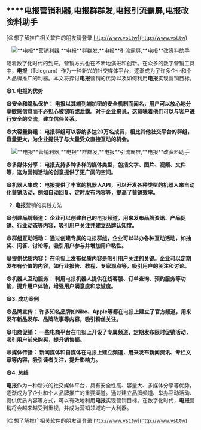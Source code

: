 ## ****电报**营销利器,**电报**群群发,**电报**引流霸屏,**电报**改资料助手**

[😍想了解推广相关软件的朋友请登录 http://www.vst.tw](http://www.vst.tw)

 <center><img src="https://vst.tw/MP4/tuiguang/png/7.png" alt="**电报**营销利器,**电报**群群发,**电报**引流霸屏,**电报**改资料助手"></center>

随着数字化时代的到来，营销方式也在不断地演进和创新。在众多的数字营销工具中，**电报**（Telegram）作为一种新兴的社交媒体平台，逐渐成为了许多企业和个人品牌推广的利器。本文将探讨**电报**营销的优势以及如何利用**电报**实现营销目标。

**😄1. **电报**的优势**

**😄安全和隐私保护： **电报**以其端到端加密的安全机制而闻名，用户可以放心地分享敏感信息而不必担心被窃听或泄露。对于企业来说，这意味着他们可以与客户进行安全的交流，建立信任关系。**

**😄大容量群组： **电报**群组可以容纳多达20万名成员，相比其他社交平台的群组，容量更大，为企业提供了与大量受众直接互动的机会。**

 <center><img src="https://vst.tw/MP4/tuiguang/png/2.png" alt="**电报**营销利器,**电报**群群发,**电报**引流霸屏,**电报**改资料助手"></center>

**😄多媒体分享： **电报**支持多种多样的媒体类型，包括文字、图片、视频、文件等，这为营销活动的创意提供了更广阔的空间。**

**😄机器人集成： **电报**提供了丰富的机器人API，可以开发各种类型的机器人来自动化营销活动，例如自动回复、定时发布内容等，提高了营销效率。**

2. **电报**营销的实践方法

**😄创建品牌频道： 企业可以创建自己的**电报**频道，用来发布品牌资讯、产品促销、行业动态等内容，吸引用户关注并建立品牌认知度。**

**😄群组互动活动： 通过创建专属的**电报**群组，企业可以举办各种互动活动，如抽奖、问答、讨论等，吸引用户参与并增加用户粘性。**

**😄提供优质内容： 在**电报**上发布优质内容是吸引用户关注的关键。企业可以定期发布有价值的内容，如行业报告、教程、专家观点等，吸引用户的关注和讨论。**

**😄机器人互动服务： 利用**电报**机器人提供在线客服、订单查询、预约服务等功能，提升用户体验，增强用户满意度和忠诚度。**

**😄3. 成功案例**

**😄品牌宣传： 许多知名品牌如Nike、Apple等都在**电报**上建立了官方频道，用来发布新品发布、品牌故事等内容，吸引粉丝关注。**

**😄电商促销： 一些电商平台在**电报**上开设了专属频道，定期发布限时促销活动，吸引用户前来购买，提升销售额。**

**😄媒体传播： 新闻媒体和自媒体在**电报**上建立频道，用来发布新闻资讯、专栏文章等内容，吸引读者关注，提升影响力。**

**😄4. 总结**

**电报**作为一种新兴的社交媒体平台，具有安全性高、容量大、多媒体分享等优势，逐渐成为了企业和个人品牌推广的重要渠道。通过建立品牌频道、举办互动活动、提供优质内容等方式，可以有效地利用**电报**实现营销目标。在数字化时代，**电报**营销将会越来越受到重视，并成为营销领域的一大利器。

[😍想了解推广相关软件的朋友请登录 http://www.vst.tw](http://www.vst.tw)



